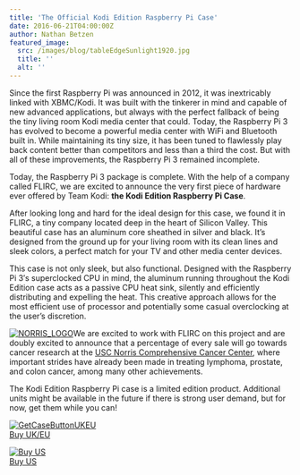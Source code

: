 ```yaml
---
title: 'The Official Kodi Edition Raspberry Pi Case'
date: 2016-06-21T04:00:00Z
author: Nathan Betzen
featured_image:
  src: /images/blog/tableEdgeSunlight1920.jpg
  title: ''
  alt: ''
---
```

Since the first Raspberry Pi was announced in 2012, it was inextricably linked with XBMC/Kodi. It was built with the tinkerer in mind and capable of new advanced applications, but always with the perfect fallback of being the tiny living room Kodi media center that could. Today, the Raspberry Pi 3 has evolved to become a powerful media center with WiFi and Bluetooth built in. While maintaining its tiny size, it has been tuned to flawlessly play back content better than competitors and less than a third the cost. But with all of these improvements, the Raspberry Pi 3 remained incomplete.

 Today, the Raspberry Pi 3 package is complete. With the help of a company called FLIRC, we are excited to announce the very first piece of hardware ever offered by Team Kodi: **the Kodi Edition Raspberry Pi Case**.

  After looking long and hard for the ideal design for this case, we found it in FLIRC, a tiny company located deep in the heart of Silicon Valley. This beautiful case has an aluminum core sheathed in silver and black. It’s designed from the ground up for your living room with its clean lines and sleek colors, a perfect match for your TV and other media center devices.

 This case is not only sleek, but also functional. Designed with the Raspberry Pi 3′s superclocked CPU in mind, the aluminum running throughout the Kodi Edition case acts as a passive CPU heat sink, silently and efficiently distributing and expelling the heat. This creative approach allows for the most efficient use of processor and potentially some casual overclocking at the user’s discretion.

 [![NORRIS_LOGO](/sites/default/files/uploads/NORRIS_LOGO-160x160.jpg)](https://uscnorriscancer.usc.edu/support/)We are excited to work with FLIRC on this project and are doubly excited to announce that a percentage of every sale will go towards cancer research at the [USC Norris Comprehensive Cancer Center](https://uscnorriscancer.usc.edu/support/), where important strides have already been made in treating lymphoma, prostate, and colon cancer, among many other achievements.

 The Kodi Edition Raspberry Pi case is a limited edition product. Additional units might be available in the future if there is strong user demand, but for now, get them while you can!

 [![GetCaseButtonUKEU](/sites/default/files/uploads/GetCaseButtonUKEU.png)](https://thepihut.com/products/kodi-edition-raspberry-pi-case)  
 [Buy UK/EU](https://thepihut.com/products/kodi-edition-raspberry-pi-case)

  [![Buy US](/sites/default/files/uploads/GetCaseButtonUS.png)](https://flirc.tv/more/raspberry-pi-case-ke)  
 [Buy US](https://flirc.tv/more/raspberry-pi-case-ke)

   

  

  

  

  

  

 